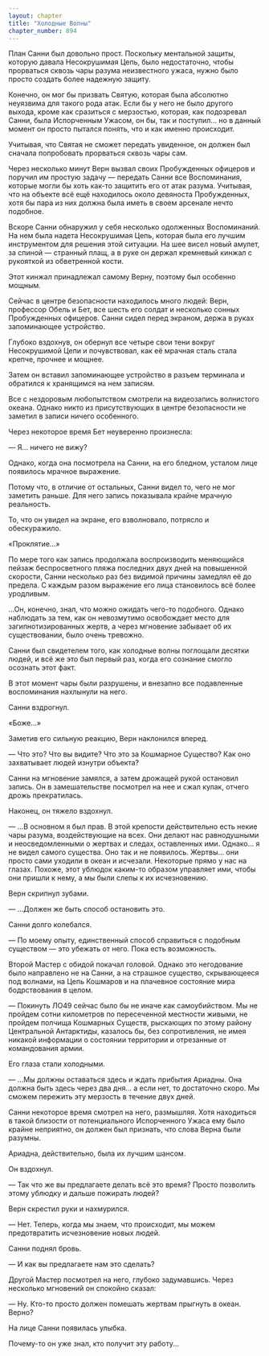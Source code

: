 ```yaml
---
layout: chapter
title: "Холодные Волны"
chapter_number: 894
---
```


План Санни был довольно прост. Поскольку ментальной защиты, которую давала Несокрушимая Цепь, было недостаточно, чтобы прорваться сквозь чары разума неизвестного ужаса, нужно было просто создать более надежную защиту.

Конечно, он мог бы призвать Святую, которая была абсолютно неуязвима для такого рода атак. Если бы у него не было другого выхода, кроме как сразиться с мерзостью, которая, как подозревал Санни, была Испорченным Ужасом, он бы, так и поступил... но в данный момент он просто пытался понять, что и как именно происходит.

Учитывая, что Святая не сможет передать увиденное, он должен был сначала попробовать прорваться сквозь чары сам.

Через несколько минут Верн вызвал своих Пробужденных офицеров и поручил им простую задачу — передать Санни все Воспоминания, которые могли бы хоть как-то защитить его от атак разума. Учитывая, что на объекте всё ещё находилось около девяноста Пробужденных, хотя бы пара из них должна была иметь в своем арсенале нечто подобное.

Вскоре Санни обнаружил у себя несколько одолженных Воспоминаний. На нем была надета Несокрушимая Цепь, которая была его лучшим инструментом для решения этой ситуации. На шее висел новый амулет, за спиной — странный плащ, а в руке он держал кремневый кинжал с рукояткой из обветренной кости.

Этот кинжал принадлежал самому Верну, поэтому был особенно мощным.

Сейчас в центре безопасности находилось много людей: Верн, профессор Обель и Бет, все шесть его солдат и несколько сонных Пробужденных офицеров. Санни сидел перед экраном, держа в руках запоминающее устройство.

Глубоко вздохнув, он обернул все четыре свои тени вокруг Несокрушимой Цепи и почувствовал, как её мрачная сталь стала крепче, прочнее и мощнее.

Затем он вставил запоминающее устройство в разъем терминала и обратился к хранящимся на нем записям.

Все с нездоровым любопытством смотрели на видеозапись волнистого океана. Однако никто из присутствующих в центре безопасности не заметил в записи ничего особенного.

Через некоторое время Бет неуверенно произнесла:

— Я... ничего не вижу?

Однако, когда она посмотрела на Санни, на его бледном, усталом лице появилось мрачное выражение.

Потому что, в отличие от остальных, Санни видел то, чего не мог заметить раньше. Для него запись показывала крайне мрачную реальность.

То, что он увидел на экране, его взволновало, потрясло и обескуражило.

«Проклятие...»

По мере того как запись продолжала воспроизводить меняющийся пейзаж беспросветного пляжа последних двух дней на повышенной скорости, Санни несколько раз без видимой причины замедлял её до предела. С каждым разом выражение его лица становилось всё более уродливым.

...Он, конечно, знал, что можно ожидать чего-то подобного. Однако наблюдать за тем, как он невозмутимо освобождает место для загипнотизированных жертв, а через мгновение забывает об их существовании, было очень тревожно.

Санни был свидетелем того, как холодные волны поглощали десятки людей, и всё же это был первый раз, когда его сознание смогло осознать этот факт.

В этот момент чары были разрушены, и внезапно все подавленные воспоминания нахлынули на него.

Санни вздрогнул.

«Боже...»

Заметив его сильную реакцию, Верн наклонился вперед.

— Что это? Что вы видите? Что это за Кошмарное Существо? Как оно захватывает людей изнутри объекта?

Санни на мгновение замялся, а затем дрожащей рукой остановил запись. Он в замешательстве посмотрел на нее и сжал кулак, отчего дрожь прекратилась.

Наконец, он тяжело вздохнул.

— ...В основном я был прав. В этой крепости действительно есть некие чары разума, воздействующие на всех. Они делают нас равнодушными и неосведомленными о жертвах и следах, оставленных ими. Однако... я не видел самого существа. Оно так и не появилось. Жертвы... они просто сами уходили в океан и исчезали. Некоторые прямо у нас на глазах. Похоже, этот ублюдок каким-то образом управляет ими, чтобы они пришли к нему, а мы были слепы к их исчезновению.

Верн скрипнул зубами.

— ...Должен же быть способ остановить это.

Санни долго колебался.

— По моему опыту, единственный способ справиться с подобным существом — это убежать от него. Пока есть возможность.

Второй Мастер с обидой покачал головой. Однако это негодование было направлено не на Санни, а на страшное существо, скрывающееся под волнами, на Цепь Кошмаров и на плачевное состояние мира бодрствования в целом.

— Покинуть ЛО49 сейчас было бы не иначе как самоубийством. Мы не пройдем сотни километров по пересеченной местности живыми, не пройдем полчища Кошмарных Существ, рыскающих по этому району Центральной Антарктиды, казалось бы, без сопротивления, не имея никакой информации о состоянии территории и отрезанные от командования армии.

Его глаза стали холодными.

— ...Мы должны оставаться здесь и ждать прибытия Ариадны. Она должна быть здесь через два дня... а если нет, то достаточно скоро. Мы сможем пережить эту мерзость в течение двух дней.

Санни некоторое время смотрел на него, размышляя. Хотя находиться в такой близости от потенциального Испорченного Ужаса ему было крайне неприятно, он должен был признать, что слова Верна были разумны.

Ариадна, действительно, была их лучшим шансом.

Он вздохнул.

— Так что же вы предлагаете делать всё это время? Просто позволить этому ублюдку и дальше пожирать людей?

Верн скрестил руки и нахмурился.

— Нет. Теперь, когда мы знаем, что происходит, мы можем предотвратить исчезновение новых людей.

Санни поднял бровь.

— И как вы предлагаете нам это сделать?

Другой Мастер посмотрел на него, глубоко задумавшись. Через несколько мгновений он спокойно сказал:

— Ну. Кто-то просто должен помешать жертвам прыгнуть в океан. Верно?

На лице Санни появилась улыбка.

Почему-то он уже знал, кто получит эту работу...